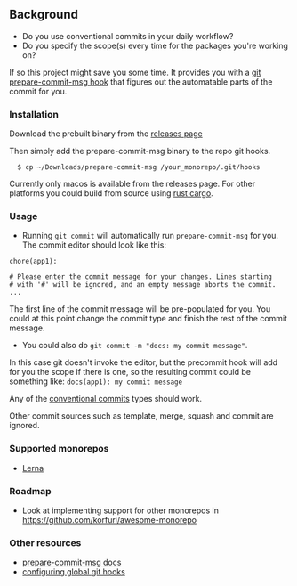 ## Background

- Do you use conventional commits in your daily workflow?
- Do you specify the scope(s) every time for the packages you're working on?

If so this project might save you some time. It provides you with a [git prepare-commit-msg hook](https://git-scm.com/docs/githooks#_prepare_commit_msg) that figures out the automatable parts of the commit for you.

### Installation

Download the prebuilt binary from the [releases page](https://github.com/danielcondemarin/monorepo-conventional-commits/releases)

Then simply add the prepare-commit-msg binary to the repo git hooks. 

```
  $ cp ~/Downloads/prepare-commit-msg /your_monorepo/.git/hooks
```

Currently only macos is available from the releases page. For other platforms you could build from source using [rust cargo](https://github.com/rust-lang/cargo).

### Usage

- Running `git commit` will automatically run `prepare-commit-msg` for you. The commit editor should look like this:

```
chore(app1):

# Please enter the commit message for your changes. Lines starting
# with '#' will be ignored, and an empty message aborts the commit.
...
```

The first line of the commit message will be pre-populated for you. You could at this point change the commit type and finish the rest of the commit message.

- You could also do `git commit -m "docs: my commit message"`.

In this case git doesn't invoke the editor, but the precommit hook will add for you the scope if there is one, so the resulting commit could be something like: `docs(app1): my commit message`

Any of the [conventional commits](https://www.conventionalcommits.org/en/v1.0.0/) types should work.

Other commit sources such as template, merge, squash and commit are ignored.

### Supported monorepos

- [Lerna](https://github.com/lerna/lerna)

### Roadmap

- Look at implementing support for other monorepos in https://github.com/korfuri/awesome-monorepo

### Other resources

- [prepare-commit-msg docs](https://git-scm.com/docs/githooks#_prepare_commit_msg)
- [configuring global git hooks](https://coderwall.com/p/jp7d5q/create-a-global-git-commit-hook)
